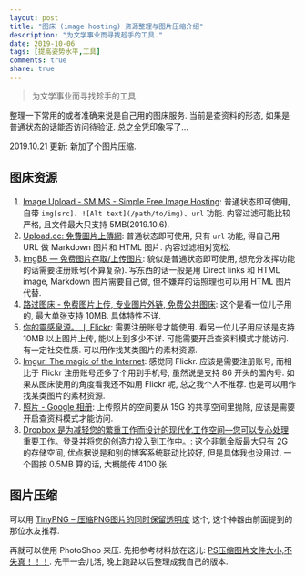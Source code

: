 ```yaml
---
layout: post
title: "图床 (image hosting) 资源整理与图片压缩介绍"
description: "为文学事业而寻找趁手的工具."
date: 2019-10-06
tags: [提高姿势水平,工具]
comments: true
share: true
---
```


> 为文学事业而寻找趁手的工具.

整理一下常用的或者准确来说是自己用的图床服务. 当前是查资料的形态, 如果是普通状态的话能否访问待验证. 总之全凭印象写了...

2019.10.21 更新: 新加了个图片压缩.

## 图床资源

1. [Image Upload - SM.MS - Simple Free Image Hosting](https://sm.ms): 普通状态即可使用, 自带 `img[src]`、`![Alt text](/path/to/img)`、`url` 功能. 内容过滤可能比较严格, 且文件最大只支持 5MB(2019.10.6). 
2. [Upload.cc: 免費圖片上傳網](https://upload.cc): 普通状态即可使用, 只有 `url` 功能, 得自己用 URL 做 Markdown 图片和 HTML 图片. 内容过滤相对宽松.
3. [ImgBB — 免费图片存取/上传图片](https://imgbb.com): 貌似是普通状态即可使用, 想充分发挥功能的话需要注册账号(不算复杂). 写东西的话一般是用 Direct links 和 HTML image, Markdown 图片需要自己做, 但不嫌弃的话照理也可以用 HTML 图片代替.
4. [路过图床 - 免费图片上传, 专业图片外链, 免费公共图床](http://im.sb): 这个是看一位儿子用的, 最大单张支持 10MB. 具体特性不详.
5. [你的靈感泉源。 &#x2758; Flickr](https://www.flickr.com): 需要注册账号才能使用. 看另一位儿子用应该是支持 10MB 以上图片上传, 能以上到多少不详. 可能需要开启查资料模式才能访问. 有一定社交性质. 可以用作找某类图片的素材资源.
6. [Imgur: The magic of the Internet](https://imgur.com): 感觉同 Flickr. 应该是需要注册账号, 而相比于 Flickr 注册账号还多了个用到手机号, 虽然说是支持 86 开头的国内号. 如果从图床使用的角度看我还不如用 Flickr 呢, 总之我个人不推荐. 也是可以用作找某类图片的素材资源.
7. [照片 - Google 相册](https://photos.google.com): 上传照片的空间要从 15G 的共享空间里抛除, 应该是需要开启查资料模式才能访问.
8. [Dropbox 是为减轻您的繁重工作而设计的现代化工作空间—您可以专心处理重要工作。登录并将您的创造力投入到工作中。](https://www.dropbox.com): 这个非氪金版最大只有 2G 的存储空间, 优点据说是和别的博客系统联动比较好, 但是具体我也没用过. 一个图按 0.5MB 算的话, 大概能传 4100 张.

## 图片压缩

可以用 [TinyPNG – 压缩PNG图片的同时保留透明度](https://tinify.cn) 这个, 这个神器由前面提到的那位水友推荐.

再就可以使用 PhotoShop 来压. 先把参考材料放在这儿: [PS压缩图片文件大小,不失真！！！](https://blog.csdn.net/hetongun/article/details/78121062). 先干一会儿活, 晚上跑路以后整理成我自己的版本.
